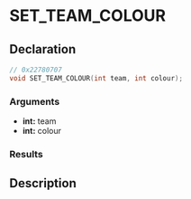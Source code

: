 # SET_TEAM_COLOUR

## Declaration
```cpp
// 0x22780707
void SET_TEAM_COLOUR(int team, int colour);
```

### Arguments
- **int:** team
- **int:** colour

### Results

## Description
